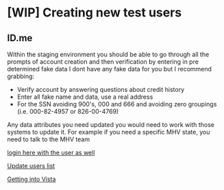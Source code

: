 # [WIP] Creating new test users

## ID.me

Within the staging environment you should be able to go through all the prompts of account creation and then verification by entering in pre determined fake data
I dont have any fake data for you but I recommend grabbing:

- Verify account by answering questions about credit history
- Enter all fake name and data, use a real address
- For the SSN avoiding 900's, 000 and 666 and avoiding zero groupings (i.e. 000-82-4957 or 826-00-4769)

Any data attributes you need updated you would need to work with those systems to update it. For example if you need a specific MHV state, you need to talk to the MHV team

[login here with the user as well](https://sqa.eauth.va.gov/accessva/?cspSelectFor=vhic-ss)

[Update users list](https://github.com/department-of-veterans-affairs/va.gov-team-sensitive/blob/master/products/mobile-app/test-users.md)

[Getting into Vista](https://github.com/department-of-veterans-affairs/va.gov-team/blob/master/products/health-care/beneficiary-travel/engineering/test.data.md#create-an-appointment)

